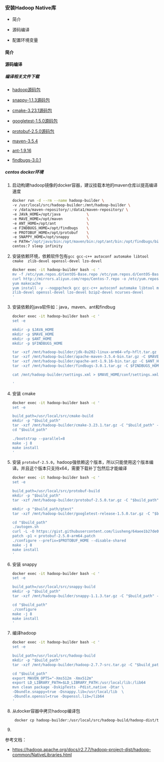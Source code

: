 ### 安装Hadoop Native库

- 简介

- 源码编译

- 配置环境变量

#### 简介

#### 源码编译

##### 编译相关文件下载

- [hadoop源码包](https://archive.apache.org/dist/hadoop/common/hadoop-2.7.7/hadoop-2.7.7-src.tar.gz)

- [snappy-1.1.3源码包](https://github.com/google/snappy/archive/refs/tags/1.1.3.tar.gz)

- [cmake-3.23.1源码包](https://github.com/Kitware/CMake/releases/download/v3.23.1/cmake-3.23.1.tar.gz)

- [googletest-1.5.0源码包](https://github.com/google/googletest/archive/refs/tags/release-1.5.0.tar.gz)

- [protobuf-2.5.0源码包](https://github.com/protocolbuffers/protobuf/archive/refs/tags/v2.5.0.tar.gz)

- [maven-3.5.4](https://archive.apache.org/dist/maven/maven-3/3.5.4/binaries/apache-maven-3.5.4-bin.tar.gz)

- [ant-1.9.16](https://dlcdn.apache.org//ant/binaries/apache-ant-1.9.16-bin.tar.gz)

- [findbugs-3.0.1](https://sourceforge.net/projects/findbugs/files/findbugs/3.0.1/findbugs-3.0.1.tar.gz/download)

##### centos docker环境

1. 启动构建hadoop镜像的docker容器，建议挂载本地的maven仓库以提高编译速度
   
   ```bash
   docker run -d --rm --name hadoop-builder \
   -v /usr/local/src/hadoop-builder:/mnt/hadoop-builder \
   -v /data/maven-repository/:/data1/maven-repository/ \
   -e JAVA_HOME=/opt/java            \
   -e MAVE_HOME=/opt/maven           \
   -e ANT_HOME=/opt/ant              \
   -e FINDBUGS_HOME=/opt/findbugs    \
   -e PROTOBUF_HOME=/opt/protobuf    \
   -e SNAPPY_HOME=/opt/snappy        \
   -e PATH="/opt/java/bin:/opt/maven/bin:/opt/ant/bin:/opt/findbugs/bin:/opt/protobuf/bin:/opt/snappy/bin:/usr/local/sbin:/usr/local/bin:/usr/sbin:/usr/bin:/sbin:/bin"        \
   centos:7 sleep infinity
   ```

2. 安装依赖环境，依赖软件包有`gcc gcc-c++ autoconf automake libtool cmake 
   zlib-devel openssl-devel lzo-devel`
   
   ```bash
   docker exec -it hadoop-builder bash -c '
   mv -f /etc/yum.repos.d/CentOS-Base.repo /etc/yum.repos.d/CentOS-Base.repo.bak
   curl http://mirrors.aliyun.com/repo/Centos-7.repo -o /etc/yum.repos.d/CentOS-Base.repo
   yum makecache 
   yum install -y --nogpgcheck gcc gcc-c++ autoconf automake libtool make unzip patch \
   zlib-devel openssl-devel lzo-devel bzip2-devel ncurses-devel 
   '
   ```

3. 安装依赖的java软件如：java，maven、ant和findbug
   
   ```bash
   docker exec -it hadoop-builder bash -c '
   set -e
   
   mkdir -p $JAVA_HOME
   mkdir -p $MAVE_HOME
   mkdir -p $ANT_HOME
   mkdir -p $FINDBUGS_HOME
   
   tar -xzf /mnt/hadoop-builder/jdk-8u202-linux-arm64-vfp-hflt.tar.gz -C $JAVA_HOME --strip-components=1 
   tar -xzf /mnt/hadoop-builder/apache-maven-3.5.4-bin.tar.gz -C $MAVE_HOME --strip-components=1 
   tar -xzf /mnt/hadoop-builder/apache-ant-1.9.16-bin.tar.gz -C $ANT_HOME --strip-components=1 
   tar -xzf /mnt/hadoop-builder/findbugs-3.0.1.tar.gz -C $FINDBUGS_HOME --strip-components=1 
   
   cat /mnt/hadoop-builder/settings.xml > $MAVE_HOME/conf/settings.xml
   
   '
   ```

4. 安装 cmake
   
   ```bash
   docker exec -it hadoop-builder bash -c '
   set -e
   
   build_path=/usr/local/src/cmake-build
   mkdir -p "$build_path"
   tar -xzf /mnt/hadoop-builder/cmake-3.23.1.tar.gz -C "$build_path" --strip-components=1 
   cd "$build_path"
   
   ./bootstrap --parallel=8
   make -j 8
   make install
   '
   ```

5. 安装 `protobuf-2.5.0`，hadoop强依赖这个版本，所以只能使用这个版本编译。并且这个版本只支持x64，需要下载补丁包然后才能编译
   
   ```bash
   docker exec -it hadoop-builder bash -c '
   set -e
   
   build_path=/usr/local/src/protobuf-build
   mkdir -p "$build_path"
   tar -xzf /mnt/hadoop-builder/protobuf-2.5.0.tar.gz -C "$build_path" --strip-components=1 
   
   mkdir -p "$build_path/gtest" 
   tar -xzf /mnt/hadoop-builder/googletest-release-1.5.0.tar.gz -C "$build_path/gtest" --strip-components=1 
   
   cd "$build_path"
   ./autogen.sh
   curl -L -O https://gist.githubusercontent.com/liusheng/64aee1b27de037f8b9ccf1873b82c413/raw/118c2fce733a9a62a03281753572a45b6efb8639/protobuf-2.5.0-arm64.patch
   patch -p1 < protobuf-2.5.0-arm64.patch
   ./configure --prefix=$PROTOBUF_HOME --disable-shared
   make -j 8 
   make install
   '
   ```

6. 安装 snappy
   
   ```bash
   docker exec -it hadoop-builder bash -c '
   set -e
   
   build_path=/usr/local/src/snappy-build
   mkdir -p "$build_path"
   tar -xzf /mnt/hadoop-builder/snappy-1.1.3.tar.gz -C "$build_path" --strip-components=1 
   
   cd "$build_path"
   ./configure
   make -j 8 
   make install
   '
   ```

7. 编译hadoop
   
   ```bash
   docker exec -it hadoop-builder bash -c '
   set -e
   
   build_path=/usr/local/src/hadoop-build
   mkdir -p "$build_path"
   tar -xzf /mnt/hadoop-builder/hadoop-2.7.7-src.tar.gz -C "$build_path" --strip-components=1 
   
   cd "$build_path"
   export MAVEN_OPTS="-Xms512m -Xmx512m"
   export LD_LIBRARY_PATH=$LD_LIBRARY_PATH:/usr/local/lib:/lib64
   mvn clean package -DskipTests -Pdist,native -Dtar \
   -Dbundle.snappy=true -Dsnappy.lib=/usr/local/lib  \
   -Dbundle.openssl=true -Dopenssl.lib=/lib64 
   '
   ```

8. 从docker容器中拷贝hadoop编译包
   
   ```bash
    docker cp hadoop-builder:/usr/local/src/hadoop-build/hadoop-dist/target/hadoop-2.7.7.tar.gz /tmp
   ```

9. 

参考文档：

- https://hadoop.apache.org/docs/r2.7.7/hadoop-project-dist/hadoop-common/NativeLibraries.html
